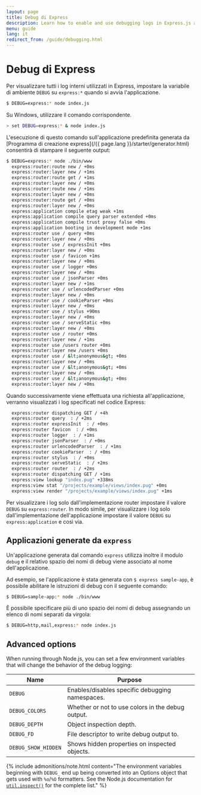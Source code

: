 ```yaml
---
layout: page
title: Debug di Express
description: Learn how to enable and use debugging logs in Express.js applications by setting the DEBUG environment variable for enhanced troubleshooting.
menu: guide
lang: it
redirect_from: /guide/debugging.html
---
```


# Debug di Express

Per visualizzare tutti i log interni utilizzati in Express, impostare la variabile di ambiente `DEBUG` su
`express:*` quando si avvia l'applicazione.

```bash
$ DEBUG=express:* node index.js
```

Su Windows, utilizzare il comando corrispondente.

```bash
> set DEBUG=express:* & node index.js
```

L'esecuzione di questo comando sull'applicazione predefinita generata da [Programma di creazione express](/{{ page.lang }}/starter/generator.html) consentirà di stampare il seguente output:

```bash
$ DEBUG=express:* node ./bin/www
  express:router:route new / +0ms
  express:router:layer new / +1ms
  express:router:route get / +1ms
  express:router:layer new / +0ms
  express:router:route new / +1ms
  express:router:layer new / +0ms
  express:router:route get / +0ms
  express:router:layer new / +0ms
  express:application compile etag weak +1ms
  express:application compile query parser extended +0ms
  express:application compile trust proxy false +0ms
  express:application booting in development mode +1ms
  express:router use / query +0ms
  express:router:layer new / +0ms
  express:router use / expressInit +0ms
  express:router:layer new / +0ms
  express:router use / favicon +1ms
  express:router:layer new / +0ms
  express:router use / logger +0ms
  express:router:layer new / +0ms
  express:router use / jsonParser +0ms
  express:router:layer new / +1ms
  express:router use / urlencodedParser +0ms
  express:router:layer new / +0ms
  express:router use / cookieParser +0ms
  express:router:layer new / +0ms
  express:router use / stylus +90ms
  express:router:layer new / +0ms
  express:router use / serveStatic +0ms
  express:router:layer new / +0ms
  express:router use / router +0ms
  express:router:layer new / +1ms
  express:router use /users router +0ms
  express:router:layer new /users +0ms
  express:router use / &lt;anonymous&gt; +0ms
  express:router:layer new / +0ms
  express:router use / &lt;anonymous&gt; +0ms
  express:router:layer new / +0ms
  express:router use / &lt;anonymous&gt; +0ms
  express:router:layer new / +0ms
```

Quando successivamente viene effettuata una richiesta all'applicazione, verranno visualizzati i log specificati nel codice Express:

```bash
  express:router dispatching GET / +4h
  express:router query  : / +2ms
  express:router expressInit  : / +0ms
  express:router favicon  : / +0ms
  express:router logger  : / +1ms
  express:router jsonParser  : / +0ms
  express:router urlencodedParser  : / +1ms
  express:router cookieParser  : / +0ms
  express:router stylus  : / +0ms
  express:router serveStatic  : / +2ms
  express:router router  : / +2ms
  express:router dispatching GET / +1ms
  express:view lookup "index.pug" +338ms
  express:view stat "/projects/example/views/index.pug" +0ms
  express:view render "/projects/example/views/index.pug" +1ms
```

Per visualizzare i log solo dall'implementazione router impostare il valore `DEBUG` su `express:router`. In modo simile, per visualizzare i log solo dall'implementazione dell'applicazione impostare il valore `DEBUG` su `express:application` e così via.

## Applicazioni generate da `express`

Un'applicazione generata dal comando `express` utilizza inoltre il modulo `debug` e il relativo spazio dei nomi di debug viene associato al nome dell'applicazione.

Ad esempio, se l'applicazione è stata generata con `$ express sample-app`, è possibile abilitare le istruzioni di debug con il seguente comando:

```bash
$ DEBUG=sample-app:* node ./bin/www
```

È possibile specificare più di uno spazio dei nomi di debug assegnando un elenco di nomi separati da virgola:

```bash
$ DEBUG=http,mail,express:* node index.js
```

## Advanced options

When running through Node.js, you can set a few environment variables that will change the behavior of the debug logging:

| Name                | Purpose                                                           |
| ------------------- | ----------------------------------------------------------------- |
| `DEBUG`             | Enables/disables specific debugging namespaces.   |
| `DEBUG_COLORS`      | Whether or not to use colors in the debug output. |
| `DEBUG_DEPTH`       | Object inspection depth.                          |
| `DEBUG_FD`          | File descriptor to write debug output to.         |
| `DEBUG_SHOW_HIDDEN` | Shows hidden properties on inspected objects.     |

{% include admonitions/note.html content="The environment variables beginning with `DEBUG_` end up being
converted into an Options object that gets used with `%o`/`%O` formatters.
See the Node.js documentation for
[`util.inspect()`](https://nodejs.org/api/util.html#util_util_inspect_object_options)
for the complete list." %}
